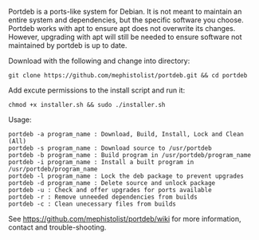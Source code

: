 Portdeb is a ports-like system for Debian. It is not meant to maintain an entire system and dependencies, but the specific software you choose. Portdeb works with apt to ensure apt does not overwrite its changes. However, upgrading with apt will still be needed to ensure software not maintained by portdeb is up to date.  

Download with the following and change into directory:
```
git clone https://github.com/mephistolist/portdeb.git && cd portdeb
```
Add excute permissions to the install script and run it:
```
chmod +x installer.sh && sudo ./installer.sh 
```
Usage:
```
portdeb -a program_name : Download, Build, Install, Lock and Clean (All)  
portdeb -s program_name : Download source to /usr/portdeb  
portdeb -b program_name : Build program in /usr/portdeb/program_name  
portdeb -i program_name : Install a built program in /usr/portdeb/program_name  
portdeb -l program_name : Lock the deb package to prevent upgrades  
portdeb -d program_name : Delete source and unlock package  
portdeb -u : Check and offer upgrades for ports available   
portdeb -r : Remove unneeded dependencies from builds  
portdeb -c : Clean unecessary files from builds  
```

See https://github.com/mephistolist/portdeb/wiki for more information, contact and trouble-shooting.
